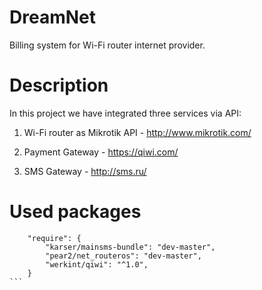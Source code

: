 # DreamNet

Billing system for Wi-Fi router internet provider.

# Description

In this project we have integrated three services via API:

1) Wi-Fi router as Mikrotik API - http://www.mikrotik.com/

2) Payment Gateway - https://qiwi.com/

3) SMS Gateway - http://sms.ru/

# Used packages

````
    "require": {
        "karser/mainsms-bundle": "dev-master",
        "pear2/net_routeros": "dev-master",
        "werkint/qiwi": "^1.0",
    }
```
